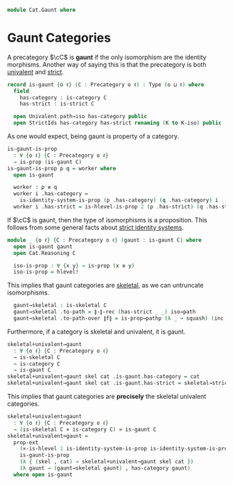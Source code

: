 <!--
```agda
open import 1Lab.Path.IdentitySystem.Strict

open import Cat.Strict
open import Cat.Skeletal
open import Cat.Univalent
open import Cat.Prelude

import Cat.Reasoning
```
-->

```agda
module Cat.Gaunt where
```

# Gaunt Categories

A precategory $\cC$ is **gaunt** if the only isomorphism are the identity
morphisms. Another way of saying this is that the precategory is both
[univalent] and [strict].

[univalent]: Cat.Univalent.html
[strict]: Cat.Strict.html

```agda
record is-gaunt {o ℓ} (C : Precategory o ℓ) : Type (o ⊔ ℓ) where
  field
    has-category : is-category C
    has-strict : is-strict C

  open Univalent.path→iso has-category public
  open StrictIds has-category has-strict renaming (K to K-iso) public
```

As one would expect, being gaunt is property of a category.

```agda
is-gaunt-is-prop
  : ∀ {o ℓ} {C : Precategory o ℓ}
  → is-prop (is-gaunt C)
is-gaunt-is-prop p q = worker where
  open is-gaunt

  worker : p ≡ q
  worker i .has-category =
    is-identity-system-is-prop (p .has-category) (q .has-category) i
  worker i .has-strict = is-hlevel-is-prop 2 (p .has-strict) (q .has-strict) i
```

If $\cC$ is gaunt, then the type of isomorphisms is a proposition.
This follows from some general facts about [strict identity systems].

[strict identity systems]: 1Lab.Path.IdentitySystem.Strict.html

```agda
module _ {o ℓ} {C : Precategory o ℓ} (gaunt : is-gaunt C) where
  open is-gaunt gaunt
  open Cat.Reasoning C

  iso-is-prop : ∀ {x y} → is-prop (x ≅ y)
  iso-is-prop = hlevel!
```

This implies that gaunt categories are [skeletal], as we can untruncate
isomorphisms.

[skeletal]: Cat.Skeletal.html

```agda
  gaunt→skeletal : is-skeletal C
  gaunt→skeletal .to-path = ∥-∥-rec (has-strict _ _) iso→path
  gaunt→skeletal .to-path-over ∥f∥ = is-prop→pathp (λ _ → squash) (inc id-iso) ∥f∥
```

Furthermore, if a category is skeletal and univalent, it is gaunt.

```agda
skeletal+univalent→gaunt
  : ∀ {o ℓ} {C : Precategory o ℓ}
  → is-skeletal C
  → is-category C
  → is-gaunt C
skeletal+univalent→gaunt skel cat .is-gaunt.has-category = cat
skeletal+univalent→gaunt skel cat .is-gaunt.has-strict = skeletal→strict _ skel
```

This implies that gaunt categories are **precisely** the skeletal
univalent categories.

```agda
skeletal+univalent≃gaunt
  : ∀ {o ℓ} {C : Precategory o ℓ}
  → (is-skeletal C × is-category C) ≃ is-gaunt C
skeletal+univalent≃gaunt =
  prop-ext
    (×-is-hlevel 1 is-identity-system-is-prop is-identity-system-is-prop)
    is-gaunt-is-prop
    (λ { (skel , cat) → skeletal+univalent→gaunt skel cat })
    (λ gaunt → (gaunt→skeletal gaunt) , has-category gaunt)
  where open is-gaunt
```
